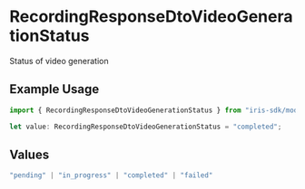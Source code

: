 # RecordingResponseDtoVideoGenerationStatus

Status of video generation

## Example Usage

```typescript
import { RecordingResponseDtoVideoGenerationStatus } from "iris-sdk/models/components";

let value: RecordingResponseDtoVideoGenerationStatus = "completed";
```

## Values

```typescript
"pending" | "in_progress" | "completed" | "failed"
```